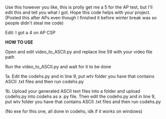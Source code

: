 Use this however you like, this is prolly get me a 5 for the AP test, but I'll edit this and tell you what I got. Hope this code helps with your project. (Posted this after APs even though I finished it before winter break was so people didn't steal me code)

Edit: I got a 4 on AP CSP

**HOW TO USE**

Open and edit video_to_ASCII.py and replace line 59 with your video file path

Run the video_to_ASCII.py and wait for it to be done

1a. Edit the codehs.py and in line 9, put wtv folder you have that contains ASCII .txt files and then run codehs.py

1b. Upload your generated ASCII text files into a folder and upload codehs.py into codehs as a .py file. Then edit the codehs.py and in line 9, put wtv folder you have that contains ASCII .txt files and then run codehs.py

(No exe for this one, all done in codehs, idk if it works on windows)
